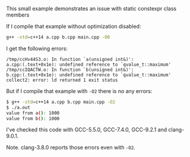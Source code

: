 This small example demonstrates an issue with static constexpr class members

If I compile that example without optimization disabled:

```sh
g++ -std=c++14 a.cpp b.cpp main.cpp -O0
```

I get the following errors:
```
/tmp/ccHv44S3.o: In function `a(unsigned int&)':
a.cpp:(.text+0x1e): undefined reference to `qvalue_t::maximum'
/tmp/ccIQACTW.o: In function `b(unsigned int&)':
b.cpp:(.text+0x1e): undefined reference to `qvalue_t::maximum'
collect2: error: ld returned 1 exit status
```

But if I compile that example with `-O2` there is no any errors:
```sh
$ g++ -std=c++14 a.cpp b.cpp main.cpp -O2
$ ./a.out 
value from a(): 1000
value from b(): 1000
```

I've checked this code with GCC-5.5.0, GCC-7.4.0, GCC-9.2.1 and clang-9.0.1.

Note. clang-3.8.0 reports those errors even with `-O2`.

